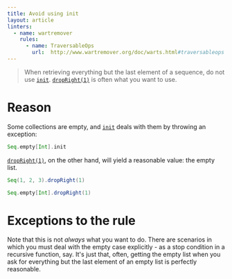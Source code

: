 ```yaml
---
title: Avoid using init
layout: article
linters:
  - name: wartremover
    rules:
      - name: TraversableOps
        url:  http://www.wartremover.org/doc/warts.html#traversableops
---
```


> When retrieving everything but the last element of a sequence, do not use [`init`]. [`dropRight(1)`] is often what you want to use.

# Reason

Some collections are empty, and [`init`] deals with them by throwing an exception:

```scala mdoc:crash
Seq.empty[Int].init
```

[`dropRight(1)`], on the other hand, will yield a reasonable value: the empty list.

```scala mdoc
Seq(1, 2, 3).dropRight(1)

Seq.empty[Int].dropRight(1)
```

# Exceptions to the rule

Note that this is not *always* what you want to do. There are scenarios in which you must deal with the empty case explicitly - as a stop condition in a recursive function, say.
It's just that, often, getting the empty list when you ask for everything but the last element of an empty list is perfectly reasonable.

[`dropRight(1)`]:https://www.scala-lang.org/api/2.12.8/scala/collection/Seq.html#dropRight(n:Int):Repr
[`init`]:https://www.scala-lang.org/api/2.12.8/scala/collection/Seq.html#init:Repr
